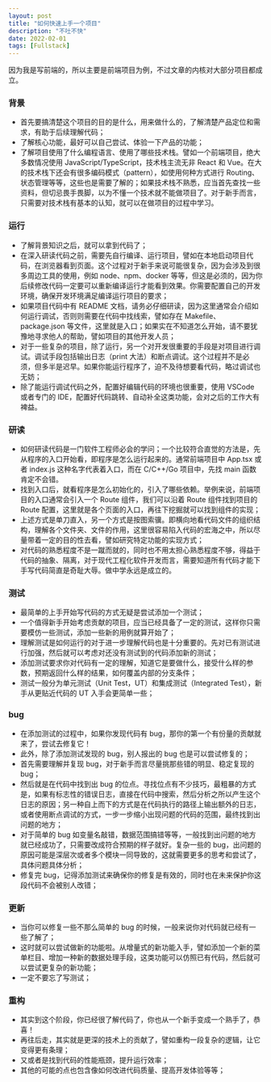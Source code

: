 ```yaml
---
layout: post
title: "如何快速上手一个项目"
description: "不吐不快"
date: 2022-02-01
tags: [Fullstack]
---
```


因为我是写前端的，所以主要是前端项目为例，不过文章的内核对大部分项目都成立。

<!--more-->

### 背景

- 首先要搞清楚这个项目的目的是什么，用来做什么的，了解清楚产品定位和需求，有助于后续理解代码；
- 了解核心功能，最好可以自己尝试、体验一下产品的功能；
- 了解项目使用了什么编程语言、使用了哪些技术栈。譬如一个前端项目，绝大多数情况使用 JavaScript/TypeScript，技术栈主流无非 React 和 Vue。在大的技术栈下还会有很多编码模式（pattern），如使用何种方式进行 Routing、状态管理等等，这些也是需要了解的；如果技术栈不熟悉，应当首先查找一些资料，但切忌畏手畏脚，以为不懂一个技术就不能做项目了。对于新手而言，只需要对技术栈有基本的认知，就可以在做项目的过程中学习。

### 运行

- 了解背景知识之后，就可以拿到代码了；
- 在深入研读代码之前，需要先自行编译、运行项目，譬如在本地启动项目代码，在浏览器看到页面。这个过程对于新手来说可能很复杂，因为会涉及到很多周边工具的使用，例如 node、npm、docker 等等，但这是必须的，因为你后续修改代码一定要可以重新编译运行才能看到效果。你需要配置自己的开发环境，确保开发环境满足编译运行项目的要求；
- 如果项目代码中有 README 文档，请务必仔细研读，因为这里通常会介绍如何运行调试，否则则需要在代码中找线索，譬如存在 Makefile、package.json 等文件，这里就是入口；如果实在不知道怎么开始，请不要犹豫地寻求他人的帮助，譬如项目的其他开发人员；
- 对于一些复杂的项目，除了运行，另一个对开发很重要的手段是对项目进行调试。调试手段包括输出日志（print 大法）和断点调试。这个过程并不是必须，但多半是迟早。如果你能运行程序了，迫不及待想要看代码，略过调试也无妨；
- 除了能运行调试代码之外，配置好编辑代码的环境也很重要，使用 VSCode 或者专门的 IDE，配置好代码跳转、自动补全这类功能，会对之后的工作大有裨益。

### 研读

- 如何研读代码是一门软件工程师必会的学问；一个比较符合直觉的方法是，先从程序的入口开始看，即程序是怎么运行起来的。通常前端项目中 App.tsx 或者 index.js 这种名字代表着入口，而在 C/C++/Go 项目中，先找 main 函数肯定不会错。
- 找到入口后，就看程序是怎么初始化的，引入了哪些依赖。举例来说，前端项目的入口通常会引入一个 Route 组件，我们可以沿着 Route 组件找到项目的 Route 配置，这里就是各个页面的入口，再往下挖掘就可以找到组件的实现；
- 上述方式是单刀直入，另一个方式是按图索骥。即横向地看代码文件的组织结构，理解各个文件夹、文件的作用，这里很容易陷入代码的宏海之中，所以尽量带着一定的目的性去看，譬如研究特定功能的实现方式；
- 对代码的熟悉程度不是一蹴而就的，同时也不用太担心熟悉程度不够，得益于代码的抽象、隔离，对于现代工程化软件开发而言，需要知道所有代码才能下手写代码简直是奇耻大辱。做中学永远是成立的。

### 测试

- 最简单的上手开始写代码的方式无疑是尝试添加一个测试；
- 一个值得新手开始考虑贡献的项目，应当已经具备了一定的测试，这样你只需要模仿一些测试，添加一些新的用例就算开始了；
- 理解测试是如何运行的对于进一步理解代码也是十分重要的。先对已有测试进行加强，然后就可以考虑对还没有测试到的代码添加新的测试；
- 添加测试要求你对代码有一定的理解，知道它是要做什么，接受什么样的参数，预期返回什么样的结果，如何覆盖内部的分支条件；
- 测试一般分为单元测试（Unit Test，UT）和集成测试（Integrated Test），新手从更贴近代码的 UT 入手会更简单一些；

### bug

- 在添加测试的过程中，如果你发现代码有 bug，那你的第一个有份量的贡献就来了，尝试去修复它！
- 此外，除了添加测试发现的 bug，别人报出的 bug 也是可以尝试修复的；
- 首先需要理解并复现 bug，对于新手而言尽量挑那些错的明显、稳定复现的 bug；
- 然后就是在代码中找到出 bug 的位点。寻找位点有不少技巧，最粗暴的方式是，如果有标志性的错误日志，直接在代码中搜索，然后分析之所以产生这个日志的原因；另一种自上而下的方式是在代码执行的路径上输出额外的日志，或者使用断点调试的方式，一步一步缩小出现问题的代码的范围，最终找到出问题的地方；
- 对于简单的 bug 如变量名敲错，数据范围搞错等等，一般找到出问题的地方就已经成功了，只需要改成符合预期的样子就好。复杂一些的 bug，出问题的原因可能是深层次或者多个模块一同导致的，这就需要更多的思考和尝试了，具体问题具体分析；
- 修复完 bug，记得添加测试来确保你的修复是有效的，同时也在未来保护你这段代码不会被别人改错；

### 更新

- 当你可以修复一些不那么简单的 bug 的时候，一般来说你对代码就已经有一些了解了；
- 这时就可以尝试做新的功能啦。从增量式的新功能入手，譬如添加一个新的菜单栏目、增加一种新的数据处理手段，这类功能可以仿照已有代码，然后就可以尝试更复杂的新功能；
- 一定不要忘了写测试；

### 重构

- 其实到这个阶段，你已经很了解代码了，你也从一个新手变成一个熟手了，恭喜！
- 再往后走，其实就是更深的技术上的贡献了，譬如重构一段复杂的逻辑，让它变得更有条理；
- 又或者是找到代码的性能瓶颈，提升运行效率；
- 其他的可能的点也包含像如何改进代码质量、提高开发体验等等；

